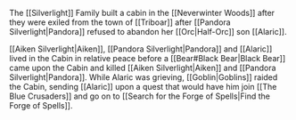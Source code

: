 The [[Silverlight]] Family built a cabin in the [[Neverwinter Woods]] after they were exiled from the town of [[Triboar]] after [[Pandora Silverlight|Pandora]] refused to abandon her [[Orc|Half-Orc]] son [[Alaric]].

[[Aiken Silverlight|Aiken]], [[Pandora Silverlight|Pandora]] and [[Alaric]] lived in the Cabin in relative peace before a [[Bear#Black Bear|Black Bear]] came upon the Cabin and killed [[Aiken Silverlight|Aiken]] and [[Pandora Silverlight|Pandora]]. While Alaric was grieving, [[Goblin|Goblins]] raided the Cabin, sending [[Alaric]] upon a quest that would have him join [[The Blue Crusaders]] and go on to [[Search for the Forge of Spells|Find the Forge of Spells]].